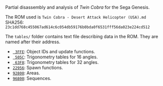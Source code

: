 Partial disassembly and analysis of *Twin Cobra* for the Sega Genesis.

The ROM used is `Twin Cobra - Desert Attack Helicopter (USA).md`\
SHA256: `23c1dd768c455067ad614c6c054db59176b0bda0f6531fff56da023e224cd512`

The `tables/` folder contains text file describing data in the ROM. They are named after their address.

- [` 3FFE`][t1]: Object IDs and update functions.
- [` 505C`][t2]: Trigonometry tables for 16 angles.
- [` 63F8`][t3]: Trigonometry tables for 32 angles.
- [`22956`][t4]: Spawn functions.
- [`92800`][t5]: Areas.
- [`96800`][t6]: Sequences.

[t1]: /tables/3FFE.txt
[t2]: /tables/505C.txt
[t3]: /tables/63F8.txt
[t4]: /tables/22956.txt
[t5]: /tables/92800.txt
[t6]: /tables/96800.txt